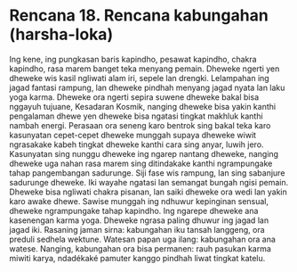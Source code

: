 # Rencana 18. Rencana kabungahan (harsha-loka)

Ing kene, ing pungkasan baris kapindho, pesawat kapindho, chakra kapindho, rasa marem banget teka menyang pemain. Dheweke ngerti yen dheweke wis kasil ngliwati alam iri, sepele lan drengki. Lelampahan ing jagad fantasi rampung, lan dheweke pindhah menyang jagad nyata lan laku yoga karma. Dheweke ora ngerti sepira suwene dheweke bakal bisa nggayuh tujuane, Kesadaran Kosmik, nanging dheweke bisa yakin kanthi pengalaman dhewe yen dheweke bisa ngatasi tingkat makhluk kanthi nambah energi. Perasaan ora seneng karo bentrok sing bakal teka karo kasunyatan cepet-cepet dheweke munggah supaya dheweke wiwit ngrasakake kabeh tingkat dheweke kanthi cara sing anyar, luwih jero. Kasunyatan sing nunggu dheweke ing ngarep nantang dheweke, nanging dheweke uga nahan rasa marem sing ditindakake kanthi ngrampungake tahap pangembangan sadurunge. Siji fase wis rampung, lan sing sabanjure sadurunge dheweke. Iki wayahe ngatasi lan semangat bungah ngisi pemain. Dheweke bisa ngliwati chakra pisanan, lan saiki dheweke ora wedi lan yakin karo awake dhewe. Sawise munggah ing ndhuwur kepinginan sensual, dheweke ngrampungake tahap kapindho. Ing ngarepe dheweke ana kasenengan karma yoga. Dheweke ngrasa paling dhuwur ing jagad lan jagad iki. Rasaning jaman sirna: kabungahan iku tansah langgeng, ora preduli sedhela wektune. Watesan papan uga ilang: kabungahan ora ana watese. Nanging, kabungahan ora bisa permanen: rauh pasukan karma miwiti karya, ndadékaké pamuter kanggo pindhah liwat tingkat katelu.
